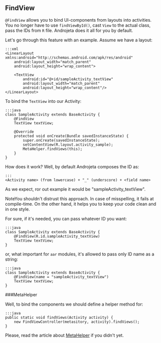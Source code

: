 <div class="page-header">
    <h2>FindView</h2>
</div>

`@FindView` allows you to bind UI-components from layouts into activities. You no longer have to use `findViewById()`, cast `View` to the actual class, pass the IDs from `R` file. Androjeta does it all for you by default.


Let's go through this feature with an example. Assume we have a layout:

    :::xml
    <LinearLayout xmlns:android="http://schemas.android.com/apk/res/android"
        android:layout_width="match_parent"
        android:layout_height="wrap_content">

        <TextView
            android:id="@+id/sampleActivity_textView"
            android:layout_width="match_parent"
            android:layout_height="wrap_content"/>
    </LinearLayout>


To bind the `TextView` into our Activity:

    :::java
    class SampleActivity extends BaseActivity {
        @FindView
        TextView textView;

        @Override
        protected void onCreate(Bundle savedInstanceState) {
            super.onCreate(savedInstanceState);
            setContentView(R.layout.activity_sample);
            MetaHelper.findViews(this);
        }
    }

How does it work? Well, by default Androjeta composes the ID as:

    :::
    <Activity name> (from lowercase) + "_" (underscore) + <field name>

As we expect, ror out example it would be "sampleActivity_textView".

<span class="label label-info">Note</span>You shouldn't distrust this approach. In case of misspelling, it fails at compile-time. On the other hand, it helps you to keep your code clean and in one style.

For sure, if it's needed, you can pass whatever ID you want:

    :::java
    class SampleActivity extends BaseActivity {
        @FindView(R.id.sampleActivity_textView)
        TextView textView;
    }

or, what important for `aar` modules, it's allowed to pass only ID name as a string:

    :::java
    class SampleActivity extends BaseActivity {
        @FindView(name = "sampleActivity_textView")
        TextView textView;
    }

###MetaHelper

Well, to bind the components we should define a helper method for:

    :::java
    public static void findViews(Activity activity) {
        new FindViewController(metasitory, activity).findViews();
    }

Please, read the article about [MetaHelper](/guide/meta-helper) if you didn't yet.
